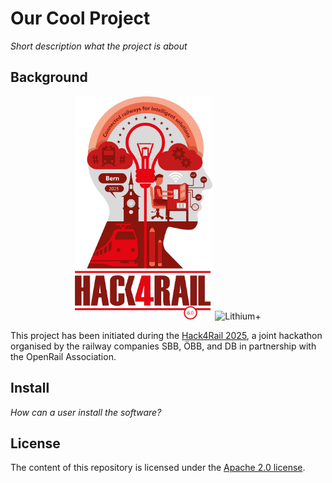 # Our Cool Project

*Short description what the project is about*

## Background

<p align="center">
  <img alt="Hack4Rail Logo" src="img/hack4rail-logo.jpg" width="220"/>
  <img alt="Lithium+" src="/Lithium.png" width="220"/>
</p>

This project has been initiated during the [Hack4Rail 2025](https://hack4rail.event.sbb.ch/en/), a joint hackathon organised by the railway companies SBB, ÖBB, and DB in partnership with the OpenRail Association.

## Install

*How can a user install the software?*

## License

<!-- If you decide for another license, please change it here, and exchange the LICENSE file -->

The content of this repository is licensed under the [Apache 2.0 license](LICENSE).

